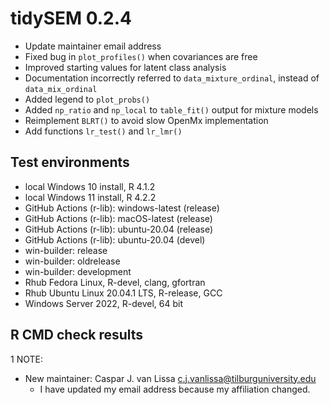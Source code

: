 # tidySEM 0.2.4

* Update maintainer email address
* Fixed bug in `plot_profiles()` when covariances are free
* Improved starting values for latent class analysis
* Documentation incorrectly referred to `data_mixture_ordinal`, instead of
  `data_mix_ordinal`
* Added legend to `plot_probs()`
* Added `np_ratio` and `np_local` to `table_fit()` output for mixture models
* Reimplement `BLRT()` to avoid slow OpenMx implementation
* Add functions `lr_test()` and `lr_lmr()`

## Test environments

* local Windows 10 install, R 4.1.2
* local Windows 11 install, R 4.2.2
* GitHub Actions (r-lib): windows-latest (release)
* GitHub Actions (r-lib): macOS-latest (release)
* GitHub Actions (r-lib): ubuntu-20.04 (release)
* GitHub Actions (r-lib): ubuntu-20.04 (devel)
* win-builder: release
* win-builder: oldrelease
* win-builder: development
* Rhub Fedora Linux, R-devel, clang, gfortran
* Rhub Ubuntu Linux 20.04.1 LTS, R-release, GCC
* Windows Server 2022, R-devel, 64 bit

## R CMD check results

1 NOTE:

* New maintainer: Caspar J. van Lissa <c.j.vanlissa@tilburguniversity.edu>
  + I have updated my email address because my affiliation changed.
